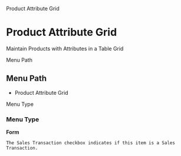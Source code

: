 
Product Attribute Grid
# Product Attribute Grid


Maintain Products with Attributes in a Table Grid

Menu Path
## Menu Path



- Product Attribute Grid

Menu Type
### Menu Type

**Form**

```
The Sales Transaction checkbox indicates if this item is a Sales Transaction.
```
